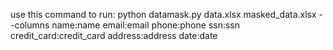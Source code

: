 use this command to run:
python datamask.py data.xlsx masked_data.xlsx --columns name:name email:email phone:phone ssn:ssn credit_card:credit_card address:address date:date
